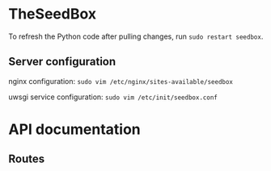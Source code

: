 # TheSeedBox

To refresh the Python code after pulling changes, run `sudo restart seedbox`.

## Server configuration

nginx configuration: `sudo vim /etc/nginx/sites-available/seedbox`

uwsgi service configuration: `sudo vim /etc/init/seedbox.conf`


# API documentation

## Routes
